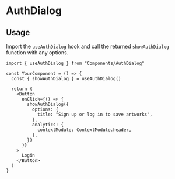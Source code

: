 # AuthDialog

## Usage

Import the `useAuthDialog` hook and call the returned `showAuthDialog` function with any options.

```tsx
import { useAuthDialog } from "Components/AuthDialog"

const YourComponent = () => {
  const { showAuthDialog } = useAuthDialog()

  return (
    <Button
      onClick={() => {
        showAuthDialog({
          options: {
            title: "Sign up or log in to save artworks",
          },
          analytics: {
            contextModule: ContextModule.header,
          },
        })
      }}
    >
      Login
    </Button>
  )
}
```
